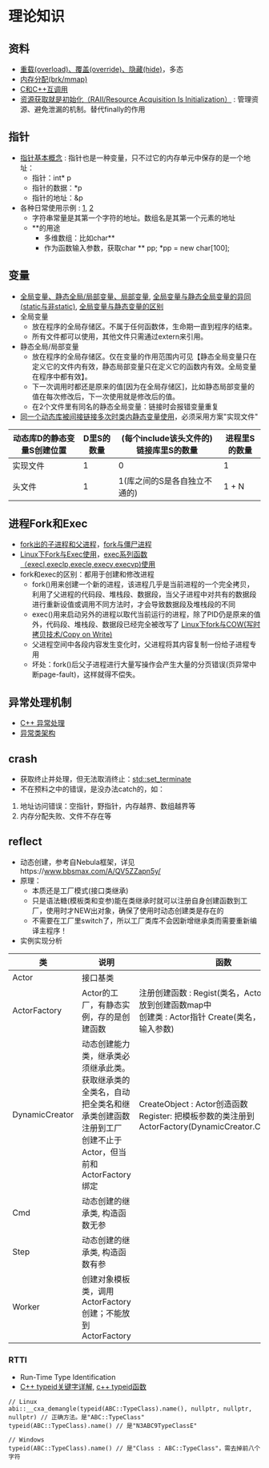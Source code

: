 # 理论知识
## 资料
* [重载(overload)、覆盖(override)、隐藏(hide)](https://cloud.tencent.com/developer/article/1017796)，多态
* [内存分配(brk/mmap)](https://blog.csdn.net/yusiguyuan/article/details/39496057)
* [C和C++互调用](https://zhuanlan.zhihu.com/p/123269132)
* [资源获取就是初始化（RAII/Resource Acquisition Is Initialization）](https://zhuanlan.zhihu.com/p/34660259) : 管理资源、避免泄漏的机制。替代finally的作用

## 指针
* [指针基本概念](https://blog.csdn.net/weixin_39982452/article/details/113048527) : 指针也是一种变量，只不过它的内存单元中保存的是一个地址：
  * 指针：int* p
  * 指针的数据：*p
  * 指针的地址：&p
* 各种日常使用示例 : [1](https://blog.csdn.net/chen1234520nnn/article/details/83189244), [2](https://liitdar.blog.csdn.net/article/details/80972088)
  * 字符串常量是其第一个字符的地址。数组名是其第一个元素的地址
  * **的用途
    * 多维数组：比如char**
    * 作为函数输入参数，获取char ** pp; *pp = new char[100];

## 变量
* [全局变量、静态全局/局部变量、局部变量](https://blog.csdn.net/mm_hh/article/details/77126878), [全局变量与静态全局变量的异同(static与非static)](https://blog.51cto.com/yang/3989082), [全局变量与静态变量的区别](https://blog.csdn.net/weixin_43222324/article/details/106989714)
* 全局变量
  * 放在程序的全局存储区。不属于任何函数体，生命期一直到程序的结束。
  * 所有文件都可以使用，其他文件只需通过extern来引用。
* 静态全局/局部变量
  * 放在程序的全局存储区。仅在变量的作用范围内可见【静态全局变量只在定义它的文件内有效，静态局部变量只在定义它的函数内有效。全局变量在程序中都有效】。
  * 下一次调用时都还是原来的值[因为在全局存储区]，比如静态局部变量的值在每次修改后，下一次使用就是修改后的值。
  * 在2个文件里有同名的静态全局变量：链接时会报错变量重复
* [同一个动态库被间接链接多次时类内静态变量使用](https://blog.csdn.net/weixin_45878768/article/details/118575405)，必须采用方案"实现文件"

| 动态库D的静态变量S创建位置 | D里S的数量 | (每个include该头文件的)链接库里S的数量 | 进程里S的数量 |
| - | - | - | - |
| 实现文件 | 1 | 0 | 1 |
| 头文件 | 1 | 1(库之间的S是各自独立不通的) | 1 + N |

## 进程Fork和Exec
* [fork出的子进程和父进程](https://blog.csdn.net/u013851082/article/details/76902046)，[fork与僵尸进程](http://shzhangji.com/cnblogs/2013/03/27/fork-and-zombie-process/)
* [Linux下Fork与Exec使用](https://www.cnblogs.com/alantu2018/p/8462513.html)，[exec系列函数（execl,execlp,execle,execv,execvp)使用](https://www.cnblogs.com/mickole/p/3187409.html)
* fork和exec的区别：都用于创建和修改进程
  * fork()用来创建一个新的进程，该进程几乎是当前进程的一个完全拷贝，利用了父进程的代码段、堆栈段、数据段，当父子进程中对共有的数据段进行重新设值或调用不同方法时，才会导致数据段及堆栈段的不同
  * exec()用来启动另外的进程以取代当前运行的进程，除了PID仍是原来的值外，代码段、堆栈段、数据段已经完全被改写了
[Linux下fork与COW(写时拷贝技术/Copy on Write)](https://blog.csdn.net/Ternence_zq/article/details/105234058)
  * 父进程空间中各段内容发生变化时，父进程将其内容复制一份给子进程专用
  * 坏处：fork()后父子进程进行大量写操作会产生大量的分页错误(页异常中断page-fault)，这样就得不偿失。

## 异常处理机制
* [C++ 异常处理](https://www.runoob.com/cplusplus/cpp-exceptions-handling.html)
* [异常类架构](https://blog.csdn.net/fengbingchun/article/details/78303734)

## crash
* 获取终止并处理，但无法取消终止：[std::set_terminate](https://en.cppreference.com/w/cpp/error/set_terminate)
* 不在预料之中的错误，是没办法catch的，如：
1. 地址访问错误：空指针，野指针，内存越界、数组越界等
1. 内存分配失败、文件不存在等

## reflect
* 动态创建，参考自Nebula框架，详见https://www.bbsmax.com/A/QV5ZZapn5y/
* 原理：
  * 本质还是工厂模式(接口类继承)
  * 只是语法糖(模板类和变参)能在类继承时就可以注册自身创建函数到工厂，使用时才NEW出对象，确保了使用时动态创建类是存在的
  * 不需要在工厂里switch了，所以工厂类库不会因新增继承类而需要重新编译主程序！
* 实例实现分析

| 类 | 说明 | 函数 |
| - | - | - |
| Actor | 接口基类 |  |
| ActorFactory | Actor的工厂，有静态实例，存的是创建函数 | 注册创建函数 : Regist(类名，Actor创造函数)，放到创建函数map中 <br> 创建类 : Actor指针 Create(类名，构造函数的输入参数) |
| DynamicCreator | 动态创建能力类，继承类必须继承此类。 <br> 获取继承类的全类名，自动把全类名和继承类创建函数注册到工厂 <br> 创建不止于Actor，但当前和ActorFactory绑定 | CreateObject : Actor创造函数 <br> Register: 把模板参数的类注册到ActorFactory(DynamicCreator.CreateObject) |
| Cmd | 动态创建的继承类, 构造函数无参 |  |
| Step | 动态创建的继承类, 构造函数有参 |  |
| Worker | 创建对象模板类，调用ActorFactory创建；不能放到ActorFactory |  |

### RTTI
* Run-Time Type Identification
* [C++ typeid关键字详解](https://blog.csdn.net/gatieme/article/details/50947821), [c++ typeid函数](https://blog.csdn.net/TH_NUM/article/details/86570618)

```
// Linux
abi::__cxa_demangle(typeid(ABC::TypeClass).name(), nullptr, nullptr, nullptr) // 正确方法。是"ABC::TypeClass"
typeid(ABC::TypeClass).name() // 是"N3ABC9TypeClassE"

// Windows
typeid(ABC::TypeClass).name() // 是"Class : ABC::TypeClass"，需去掉前八个字符
```

